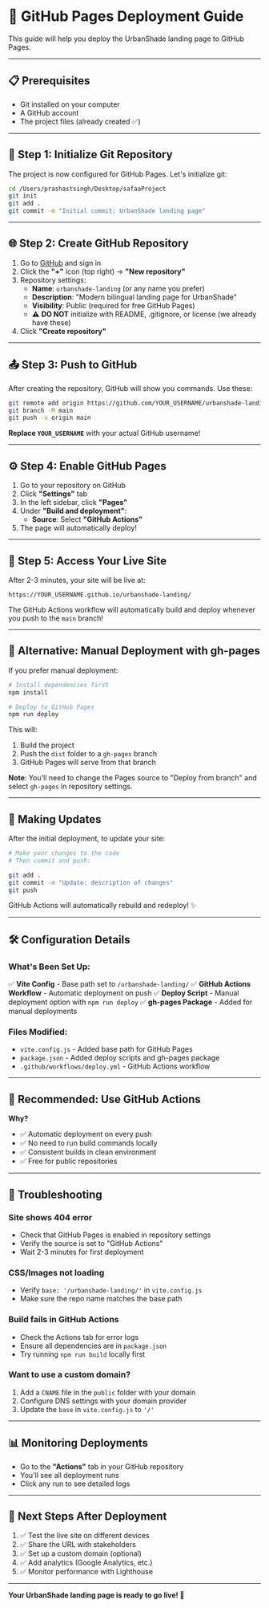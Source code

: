 # 🚀 GitHub Pages Deployment Guide

This guide will help you deploy the UrbanShade landing page to GitHub Pages.

---

## 📋 Prerequisites

- Git installed on your computer
- A GitHub account
- The project files (already created ✅)

---

## 🔧 Step 1: Initialize Git Repository

The project is now configured for GitHub Pages. Let's initialize git:

```bash
cd /Users/prashastsingh/Desktop/safaaProject
git init
git add .
git commit -m "Initial commit: UrbanShade landing page"
```

---

## 🌐 Step 2: Create GitHub Repository

1. Go to [GitHub](https://github.com) and sign in
2. Click the **"+"** icon (top right) → **"New repository"**
3. Repository settings:
   - **Name**: `urbanshade-landing` (or any name you prefer)
   - **Description**: "Modern bilingual landing page for UrbanShade"
   - **Visibility**: Public (required for free GitHub Pages)
   - ⚠️ **DO NOT** initialize with README, .gitignore, or license (we already have these)
4. Click **"Create repository"**

---

## 📤 Step 3: Push to GitHub

After creating the repository, GitHub will show you commands. Use these:

```bash
git remote add origin https://github.com/YOUR_USERNAME/urbanshade-landing.git
git branch -M main
git push -u origin main
```

**Replace `YOUR_USERNAME`** with your actual GitHub username!

---

## ⚙️ Step 4: Enable GitHub Pages

1. Go to your repository on GitHub
2. Click **"Settings"** tab
3. In the left sidebar, click **"Pages"**
4. Under **"Build and deployment"**:
   - **Source**: Select **"GitHub Actions"**
5. The page will automatically deploy!

---

## 🎉 Step 5: Access Your Live Site

After 2-3 minutes, your site will be live at:

```
https://YOUR_USERNAME.github.io/urbanshade-landing/
```

The GitHub Actions workflow will automatically build and deploy whenever you push to the `main` branch!

---

## 🔄 Alternative: Manual Deployment with gh-pages

If you prefer manual deployment:

```bash
# Install dependencies first
npm install

# Deploy to GitHub Pages
npm run deploy
```

This will:
1. Build the project
2. Push the `dist` folder to a `gh-pages` branch
3. GitHub Pages will serve from that branch

**Note**: You'll need to change the Pages source to "Deploy from branch" and select `gh-pages` in repository settings.

---

## 📝 Making Updates

After the initial deployment, to update your site:

```bash
# Make your changes to the code
# Then commit and push:

git add .
git commit -m "Update: description of changes"
git push
```

GitHub Actions will automatically rebuild and redeploy! ✨

---

## 🛠️ Configuration Details

### What's Been Set Up:

✅ **Vite Config** - Base path set to `/urbanshade-landing/`
✅ **GitHub Actions Workflow** - Automatic deployment on push
✅ **Deploy Script** - Manual deployment option with `npm run deploy`
✅ **gh-pages Package** - Added for manual deployments

### Files Modified:

- `vite.config.js` - Added base path for GitHub Pages
- `package.json` - Added deploy scripts and gh-pages package
- `.github/workflows/deploy.yml` - GitHub Actions workflow

---

## 🎯 Recommended: Use GitHub Actions

**Why?**
- ✅ Automatic deployment on every push
- ✅ No need to run build commands locally
- ✅ Consistent builds in clean environment
- ✅ Free for public repositories

---

## 🐛 Troubleshooting

### Site shows 404 error
- Check that GitHub Pages is enabled in repository settings
- Verify the source is set to "GitHub Actions"
- Wait 2-3 minutes for first deployment

### CSS/Images not loading
- Verify `base: '/urbanshade-landing/'` in `vite.config.js`
- Make sure the repo name matches the base path

### Build fails in GitHub Actions
- Check the Actions tab for error logs
- Ensure all dependencies are in `package.json`
- Try running `npm run build` locally first

### Want to use a custom domain?
1. Add a `CNAME` file in the `public` folder with your domain
2. Configure DNS settings with your domain provider
3. Update the `base` in `vite.config.js` to `'/'`

---

## 📊 Monitoring Deployments

- Go to the **"Actions"** tab in your GitHub repository
- You'll see all deployment runs
- Click any run to see detailed logs

---

## 🎨 Next Steps After Deployment

1. ✅ Test the live site on different devices
2. ✅ Share the URL with stakeholders
3. ✅ Set up a custom domain (optional)
4. ✅ Add analytics (Google Analytics, etc.)
5. ✅ Monitor performance with Lighthouse

---

**Your UrbanShade landing page is ready to go live! 🌿**

